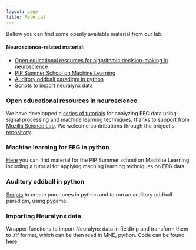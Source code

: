 ```yaml
---
layout: page
title: Material
---
```


Bellow you can find some openly available material from our lab.

#### Neuroscience-related material:
* [Open educational resources for algorithmic decision-making in neuroscience](#open-educational-resources-in-neuroscience)
* [PIP Summer School on Machine Learning](#machine-learning-for-eeg-in-python)
* [Auditory oddball paradigm in python](#auditory-oddball-in-python)
* [Scripts to import neuralynx data](#importing-neuralynx-data)

### Open educational resources in neuroscience
We have developped a [series of tutorials](https://aath0.github.io/AlgorithmsNeuroscience/) for analyzing EEG data using signal processing and machine learning techniques, thanks to support from [Mozilla Science Lab](https://wiki.mozilla.org/ScienceLab). We welcome contributions through the project's [repository](https://github.com/aath0/AlgorithmsNeuroscience).

### Machine learning for EEG in python
[Here](https://github.com/aath0/PIP_SummerSchoolML) you can find material for the PIP Summer school on Machine Learning, including a tutorial for applying maching learning techniques on EEG data.

### Auditory oddball in python
[Scripts](https://github.com/aath0/AuditoryOddball) to create pure tones in python and to run an auditory oddball paradigm, using pygame.

### Importing Neuralynx data
Wrapper functions to import Neuralynx data in fieldtrip and transform them to .fif format, which can be then read in MNE, python. Code can be found [here](https://github.com/aath0/EEG_Neuralynx2Fieldtrip2MNE).
